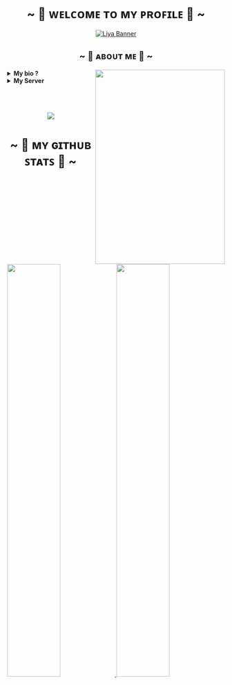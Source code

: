 <h1 align="center">~ 💖 ᴡᴇʟᴄᴏᴍᴇ ᴛᴏ ᴍʏ ᴘʀᴏꜰɪʟᴇ 💖 ~</h1>

<p align="center"> 
  <a href="https://discord.com/users/693357228413026356"><img src="https://i1.sndcdn.com/visuals-000777380260-kwILgk-t1240x260.jpg" alt="Liya Banner"></a> 
</p>

 <div>
<h2 align="center">~ 🎀 ᴀʙᴏᴜᴛ ᴍᴇ 🎀 ~</h2>
  <div align="center">
<img src="https://pbs.twimg.com/media/FfyOR5PX0AApURP.jpg" align="right" width="300" height="450">
  </div>
  
<details><summary><b>My bio ?<b/></summary>
<p>
  
- <img src="https://cdn.discordapp.com/emojis/796455895029776468.webp?size=16&quality=lossless"/> I'm Liya Innessa
- <img src="https://cdn.discordapp.com/emojis/587211960358273031.webp?size=16&quality=lossless"/> A certified code breaker
- <img src="https://cdn.discordapp.com/emojis/861020556854165506.webp?size=16&quality=lossless"/> I'd like to create new stuff, api, website development, and more!
- <img src="https://cdn.discordapp.com/emojis/585583485549543445.gif?size=16&quality=lossless"/> Member of @:</b> <a href ="https://polarmods.com">Polarmods</a>, SlyrithDevelopment, Monarchs, and ReverseNet
  
</p>
</details>

<details><summary><b>My Server<b/></summary>
<p>
<a href ="https://discord.gg/pQBRrAQw4H">
<img src="https://discordapp.com/api/guilds/867088876363710464/widget.png?style=banner1"/> <br>
<img src="https://badgen.net/discord/members/pQBRrAQw4H"/>
</a>
</p>
</details>
</div>
<br><br><br>
<div align="center">
<p align="center">
  <a href="https://discord.com/users/693357228413026356"><img src="https://lanyard.cnrad.dev/api/693357228413026356?idleMessage=Im%20going%20to%20hack%20discord%20next%20time" align="center"></a>
</p>
</div>

<h1 align="center">~ 🎲 ᴍʏ ɢɪᴛʜᴜʙ ꜱᴛᴀᴛꜱ 🎲 ~</h1>
  <p align="left">
  <a href="https://github.com/Slyrith">
  <img width="49.5%" src="https://github-readme-stats.vercel.app/api?username=slyrith&theme=dracula&show_icons=true" />
    <img width="49.5%" src="https://github-readme-streak-stats.herokuapp.com/?user=slyrith&theme=dracula" />
  </a>
</p>

